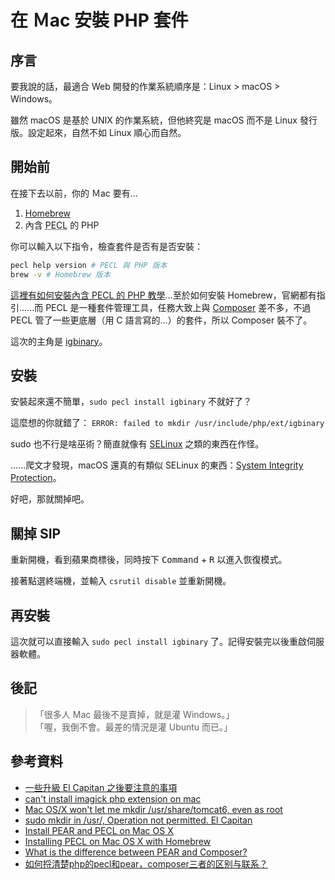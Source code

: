 # 在 Ｍac 安裝 PHP 套件

## 序言

要我說的話，最適合 Web 開發的作業系統順序是：Linux > macOS > Windows。

雖然 macOS 是基於 UNIX 的作業系統，但他終究是 macOS 而不是 Linux 發行版。設定起來，自然不如 Linux 順心而自然。

## 開始前

在接下去以前，你的 Ｍac 要有...

1. [Homebrew](https://brew.sh)
2. 內含 <abbr title="PHP Extension Community Library">PECL</abbr> 的 PHP

你可以輸入以下指令，檢查套件是否有是否安裝：

```bash
pecl help version # PECL 與 PHP 版本
brew -v # Homebrew 版本
```

[這裡有如何安裝內含 PECL 的 PHP 教學](https://icyapril.com/php/programming/2016/08/14/installing-pecl-on-osx.html)...至於如何安裝 Homebrew，官網都有指引......而 PECL 是一種套件管理工具，任務大致上與 [Composer](https://getcomposer.org/) 差不多，不過 PECL 管了一些更底層（用 C 語言寫的...）的套件，所以 Composer 裝不了。

這次的主角是 [igbinary](https://pecl.php.net/package/igbinary)。

## 安裝

安裝起來還不簡單，`sudo pecl install igbinary` 不就好了？

這麼想的你就錯了： `ERROR: failed to mkdir /usr/include/php/ext/igbinary`

sudo 也不行是啥巫術？簡直就像有 [SELinux](https://en.wikipedia.org/wiki/Security-Enhanced_Linux) 之類的東西在作怪。

......爬文才發現，macOS 還真的有類似 SELinux 的東西：[System Integrity Protection](https://support.apple.com/HT204899)。

好吧，那就關掉吧。

## 關掉 SIP

重新開機，看到蘋果商標後，同時按下 <kbd>Command</kbd> + <kbd>R</kbd> 以進入恢復模式。

接著點選終端機，並輸入 `csrutil disable` 並重新開機。

## 再安裝

這次就可以直接輸入 `sudo pecl install igbinary` 了。記得安裝完以後重啟伺服器軟體。

## 後記

> 「很多人 Mac 最後不是賣掉，就是灌 Windows。」  
> 「喔，我倒不會。最差的情況是灌 Ubuntu 而已。」

## 參考資料

* [一些升級 El Capitan 之後要注意的事項](https://hiraku.tw/2015/09/3969/)
* [can't install imagick php extension on mac](https://stackoverflow.com/questions/43955366/cant-install-imagick-php-extension-on-mac)
* [Mac OS/X won't let me mkdir /usr/share/tomcat6, even as root](https://apple.stackexchange.com/questions/301976/mac-os-x-wont-let-me-mkdir-usr-share-tomcat6-even-as-root)
* [sudo mkdir in /usr/, Operation not permitted. El Capitan](https://stackoverflow.com/questions/33309005/sudo-mkdir-in-usr-operation-not-permitted-el-capitan)
* [Install PEAR and PECL on Mac OS X](https://jason.pureconcepts.net/2012/10/install-pear-pecl-mac-os-x/)
* [Installing PECL on Mac OS X with Homebrew](https://icyapril.com/php/programming/2016/08/14/installing-pecl-on-osx.html)
* [What is the difference between PEAR and Composer?](https://stackoverflow.com/questions/34199824/what-is-the-difference-between-pear-and-composer)
* [如何捋清楚php的pecl和pear，composer三者的区别与联系？](https://www.zhihu.com/question/50826568)